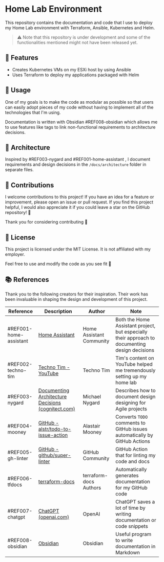 # Home Lab Environment

This repository contains the documentation and code that I use to deploy my Home
Lab environment with Terraform, Ansible, Kubernetes and Helm.

> ⚠️  Note that this repository is under development and some of the
functionalities mentioned might not have been released yet.

## 📌 Features

- Creates Kubernetes VMs on my ESXi host by using Ansible
- Uses Terraform to deploy my applications packaged with Helm

## 🔧 Usage

One of my goals is to make the code as modular as possible so that users can
easily adopt pieces of my code without having to implement all of the technologies
that I'm using.

Documentation is written with Obsidian #REF008-obsidian  which allows me to use features
like tags to link non-functional requirements to architecture decisions.

## 📄 Architecture

Inspired by #REF003-nygard  and #REF001-home-assistant , I document requirements
and design decisions in the `/docs/architecture` folder in separate files.

<!-- TODO: Add architecture diagram and context -->

## 🤝 Contributions

I welcome contributions to this project! If you have an idea for a feature or
improvement, please open an issue or pull request. If you find this project
helpful, I would also appreciate it if you could leave a star on the GitHub
repository! 🌟

Thank you for considering contributing 🙏

## 📜 License

This project is licensed under the MIT License. It is not affiliated with my employer.

Feel free to use and modify the code as you see fit 🎉

## 📚 References

Thank you to the following creators for their inspiration. Their work has been
invaluable in shaping the design and development of this project.

| Reference | Description | Author | Note |
|  -------- | ----------- | ------ | ---- |
| #REF001-home-assistant | [Home Assistant](https://github.com/home-assistant) |  Home Assistant Community  | Both the Home Assistant project, but especially their approach to documenting design decisions |
| #REF002-techno-tim | [Techno Tim - YouTube](https://www.youtube.com/c/technotimlive) | Techno Tim | Tim's content on YouTube helped me tremendously setting up my home lab |
| #REF003-nygard | [Documenting Architecture Decisions (cognitect.com)](https://cognitect.com/blog/2011/11/15/documenting-architecture-decisions) | Michael Nygard | Describes how to document design designing for Agile projects |
| #REF004-mooney | [GitHub - alstr/todo-to-issue-action](https://github.com/alstr/todo-to-issue-action) | Alastair Mooney | Converts `TODO` comments to GitHub issues automatically by GitHub Actions
| #REF005-gh-linter | [GitHub - github/super-linter](https://github.com/github/super-linter) | GitHub Community | GitHub Action that for linting my code and docs |
| #REF006-tfdocs | [terraform-docs](https://terraform-docs.io/) | terraform-docs Authors | Automatically generates documentation for my GitHub code |
| #REF007-chatgpt | [ChatGPT (openai.com)](https://chat.openai.com/chat) | OpenAI | ChatGPT saves a lot of time by writing documentation or code snippets |
| #REF008-obsidian | [Obsidian](https://obsidian.md/) | Obsidian | Useful program to write documentation in Markdown |
